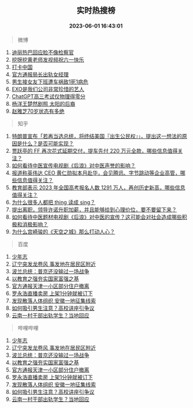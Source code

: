 <div align="center"><h2>实时热搜榜</h2><h4>2023-06-01 16:43:01</h4></div>

> 微博  

1. [迪丽热巴回应脸不像检察官](https://s.weibo.com/weibo?q=%23%E8%BF%AA%E4%B8%BD%E7%83%AD%E5%B7%B4%E5%9B%9E%E5%BA%94%E8%84%B8%E4%B8%8D%E5%83%8F%E6%A3%80%E5%AF%9F%E5%AE%98%23&t=31&band_rank=1&Refer=top)<br />
2. [挖呀挖黄老师发视频祝六一快乐](https://s.weibo.com/weibo?q=%23%E6%8C%96%E5%91%80%E6%8C%96%E9%BB%84%E8%80%81%E5%B8%88%E5%8F%91%E8%A7%86%E9%A2%91%E7%A5%9D%E5%85%AD%E4%B8%80%E5%BF%AB%E4%B9%90%23&t=31&band_rank=2&Refer=top)<br />
3. [打卡中国](https://s.weibo.com/weibo?q=%23%E6%89%93%E5%8D%A1%E4%B8%AD%E5%9B%BD%23&t=31&band_rank=3&Refer=top)<br />
4. [官方通报局长出轨女经理](https://s.weibo.com/weibo?q=%E5%AE%98%E6%96%B9%E9%80%9A%E6%8A%A5%E5%B1%80%E9%95%BF%E5%87%BA%E8%BD%A8%E5%A5%B3%E7%BB%8F%E7%90%86&t=31&band_rank=4&Refer=top)<br />
5. [男生接女友下班遭车祸致1死1病危](https://s.weibo.com/weibo?q=%23%E7%94%B7%E7%94%9F%E6%8E%A5%E5%A5%B3%E5%8F%8B%E4%B8%8B%E7%8F%AD%E9%81%AD%E8%BD%A6%E7%A5%B8%E8%87%B41%E6%AD%BB1%E7%97%85%E5%8D%B1%23&t=31&band_rank=5&Refer=top)<br />
6. [EXO是我们公司非常珍惜的艺人](https://s.weibo.com/weibo?q=%23EXO%E6%98%AF%E6%88%91%E4%BB%AC%E5%85%AC%E5%8F%B8%E9%9D%9E%E5%B8%B8%E7%8F%8D%E6%83%9C%E7%9A%84%E8%89%BA%E4%BA%BA%23&t=31&band_rank=6&Refer=top)<br />
7. [ChatGPT高三考试仅物理得零分](https://s.weibo.com/weibo?q=%23ChatGPT%E9%AB%98%E4%B8%89%E8%80%83%E8%AF%95%E4%BB%85%E7%89%A9%E7%90%86%E5%BE%97%E9%9B%B6%E5%88%86%23&t=31&band_rank=7&Refer=top)<br />
8. [杨洋王楚然剧照 太阳的后裔](https://s.weibo.com/weibo?q=%E6%9D%A8%E6%B4%8B%E7%8E%8B%E6%A5%9A%E7%84%B6%E5%89%A7%E7%85%A7%20%E5%A4%AA%E9%98%B3%E7%9A%84%E5%90%8E%E8%A3%94&t=31&band_rank=8&Refer=top)<br />
9. [赵雅芝70岁状态有多绝](https://s.weibo.com/weibo?q=%23%E8%B5%B5%E9%9B%85%E8%8A%9D70%E5%B2%81%E7%8A%B6%E6%80%81%E6%9C%89%E5%A4%9A%E7%BB%9D%23&t=31&band_rank=9&Refer=top)<br />

> 知乎  

1. [特朗普宣布「若再当选总统，将终结美国『出生公民权』」，提出这一想法的原因是什么？是否可能实现？](https://www.zhihu.com/question/604042043)<br />
2. [贾跃亭的 FF 再次花式延期交付，提车先付 220 万元全款，哪些信息值得关注？](https://www.zhihu.com/question/604057913)<br />
3. [如何看待中医宣传电视剧《后浪》对中医声誉的影响？](https://www.zhihu.com/question/602238708)<br />
4. [报道称英伟达 CEO 黄仁勋拟本月赴华，会见腾讯、字节跳动等企业高管，哪些信息值得关注？](https://www.zhihu.com/question/604175403)<br />
5. [教育部表示 2023 年全国高考报名人数 1291 万人，再创历史新高，哪些信息值得关注？](https://www.zhihu.com/question/604181829)<br />
6. [为什么很多人都把 thing 读成 sing？](https://www.zhihu.com/question/592089213)<br />
7. [提出离职，领导许诺升职加薪，并且能够给到心理价位，要不要留下来？](https://www.zhihu.com/question/595284716)<br />
8. [如何看待中医题材电视剧《后浪》对中医的宣传？这可能会对社会造成哪些积极和消极影响？](https://www.zhihu.com/question/600901972)<br />
9. [为什么宫崎骏的《天空之城》那么打动人心？](https://www.zhihu.com/question/40330235)<br />

> 百度  

1. [少年志](https://www.baidu.com/s?wd=%E5%B0%91%E5%B9%B4%E5%BF%97&sa=fyb_news&rsv_dl=fyb_news)<br />
2. [辽宁突发龙卷风 事发地在居民区附近](https://www.baidu.com/s?wd=%E8%BE%BD%E5%AE%81%E7%AA%81%E5%8F%91%E9%BE%99%E5%8D%B7%E9%A3%8E+%E4%BA%8B%E5%8F%91%E5%9C%B0%E5%9C%A8%E5%B1%85%E6%B0%91%E5%8C%BA%E9%99%84%E8%BF%91&sa=fyb_news&rsv_dl=fyb_news)<br />
3. [波兰总统：普京还没输过一场战争](https://www.baidu.com/s?wd=%E6%B3%A2%E5%85%B0%E6%80%BB%E7%BB%9F%EF%BC%9A%E6%99%AE%E4%BA%AC%E8%BF%98%E6%B2%A1%E8%BE%93%E8%BF%87%E4%B8%80%E5%9C%BA%E6%88%98%E4%BA%89&sa=fyb_news&rsv_dl=fyb_news)<br />
4. [以教育之强夯实国家富强之基](https://www.baidu.com/s?wd=%E4%BB%A5%E6%95%99%E8%82%B2%E4%B9%8B%E5%BC%BA%E5%A4%AF%E5%AE%9E%E5%9B%BD%E5%AE%B6%E5%AF%8C%E5%BC%BA%E4%B9%8B%E5%9F%BA&sa=fyb_news&rsv_dl=fyb_news)<br />
5. [官方通报天津一小区部分住户撤离](https://www.baidu.com/s?wd=%E5%AE%98%E6%96%B9%E9%80%9A%E6%8A%A5%E5%A4%A9%E6%B4%A5%E4%B8%80%E5%B0%8F%E5%8C%BA%E9%83%A8%E5%88%86%E4%BD%8F%E6%88%B7%E6%92%A4%E7%A6%BB&sa=fyb_news&rsv_dl=fyb_news)<br />
6. [罗永浩直播卖房 上架1分钟就被订下](https://www.baidu.com/s?wd=%E7%BD%97%E6%B0%B8%E6%B5%A9%E7%9B%B4%E6%92%AD%E5%8D%96%E6%88%BF+%E4%B8%8A%E6%9E%B61%E5%88%86%E9%92%9F%E5%B0%B1%E8%A2%AB%E8%AE%A2%E4%B8%8B&sa=fyb_news&rsv_dl=fyb_news)<br />
7. [发现散落人体组织 安徽一地征集线索](https://www.baidu.com/s?wd=%E5%8F%91%E7%8E%B0%E6%95%A3%E8%90%BD%E4%BA%BA%E4%BD%93%E7%BB%84%E7%BB%87+%E5%AE%89%E5%BE%BD%E4%B8%80%E5%9C%B0%E5%BE%81%E9%9B%86%E7%BA%BF%E7%B4%A2&sa=fyb_news&rsv_dl=fyb_news)<br />
8. [如何吸引男生注意？高校讲座引争议](https://www.baidu.com/s?wd=%E5%A6%82%E4%BD%95%E5%90%B8%E5%BC%95%E7%94%B7%E7%94%9F%E6%B3%A8%E6%84%8F%EF%BC%9F%E9%AB%98%E6%A0%A1%E8%AE%B2%E5%BA%A7%E5%BC%95%E4%BA%89%E8%AE%AE&sa=fyb_news&rsv_dl=fyb_news)<br />
9. [云南一村干部出轨学生？当地回应](https://www.baidu.com/s?wd=%E4%BA%91%E5%8D%97%E4%B8%80%E6%9D%91%E5%B9%B2%E9%83%A8%E5%87%BA%E8%BD%A8%E5%AD%A6%E7%94%9F%EF%BC%9F%E5%BD%93%E5%9C%B0%E5%9B%9E%E5%BA%94&sa=fyb_news&rsv_dl=fyb_news)<br />

> 哔哩哔哩  

1. [少年志](https://www.baidu.com/s?wd=%E5%B0%91%E5%B9%B4%E5%BF%97&sa=fyb_news&rsv_dl=fyb_news)<br />
2. [辽宁突发龙卷风 事发地在居民区附近](https://www.baidu.com/s?wd=%E8%BE%BD%E5%AE%81%E7%AA%81%E5%8F%91%E9%BE%99%E5%8D%B7%E9%A3%8E+%E4%BA%8B%E5%8F%91%E5%9C%B0%E5%9C%A8%E5%B1%85%E6%B0%91%E5%8C%BA%E9%99%84%E8%BF%91&sa=fyb_news&rsv_dl=fyb_news)<br />
3. [波兰总统：普京还没输过一场战争](https://www.baidu.com/s?wd=%E6%B3%A2%E5%85%B0%E6%80%BB%E7%BB%9F%EF%BC%9A%E6%99%AE%E4%BA%AC%E8%BF%98%E6%B2%A1%E8%BE%93%E8%BF%87%E4%B8%80%E5%9C%BA%E6%88%98%E4%BA%89&sa=fyb_news&rsv_dl=fyb_news)<br />
4. [以教育之强夯实国家富强之基](https://www.baidu.com/s?wd=%E4%BB%A5%E6%95%99%E8%82%B2%E4%B9%8B%E5%BC%BA%E5%A4%AF%E5%AE%9E%E5%9B%BD%E5%AE%B6%E5%AF%8C%E5%BC%BA%E4%B9%8B%E5%9F%BA&sa=fyb_news&rsv_dl=fyb_news)<br />
5. [官方通报天津一小区部分住户撤离](https://www.baidu.com/s?wd=%E5%AE%98%E6%96%B9%E9%80%9A%E6%8A%A5%E5%A4%A9%E6%B4%A5%E4%B8%80%E5%B0%8F%E5%8C%BA%E9%83%A8%E5%88%86%E4%BD%8F%E6%88%B7%E6%92%A4%E7%A6%BB&sa=fyb_news&rsv_dl=fyb_news)<br />
6. [罗永浩直播卖房 上架1分钟就被订下](https://www.baidu.com/s?wd=%E7%BD%97%E6%B0%B8%E6%B5%A9%E7%9B%B4%E6%92%AD%E5%8D%96%E6%88%BF+%E4%B8%8A%E6%9E%B61%E5%88%86%E9%92%9F%E5%B0%B1%E8%A2%AB%E8%AE%A2%E4%B8%8B&sa=fyb_news&rsv_dl=fyb_news)<br />
7. [发现散落人体组织 安徽一地征集线索](https://www.baidu.com/s?wd=%E5%8F%91%E7%8E%B0%E6%95%A3%E8%90%BD%E4%BA%BA%E4%BD%93%E7%BB%84%E7%BB%87+%E5%AE%89%E5%BE%BD%E4%B8%80%E5%9C%B0%E5%BE%81%E9%9B%86%E7%BA%BF%E7%B4%A2&sa=fyb_news&rsv_dl=fyb_news)<br />
8. [如何吸引男生注意？高校讲座引争议](https://www.baidu.com/s?wd=%E5%A6%82%E4%BD%95%E5%90%B8%E5%BC%95%E7%94%B7%E7%94%9F%E6%B3%A8%E6%84%8F%EF%BC%9F%E9%AB%98%E6%A0%A1%E8%AE%B2%E5%BA%A7%E5%BC%95%E4%BA%89%E8%AE%AE&sa=fyb_news&rsv_dl=fyb_news)<br />
9. [云南一村干部出轨学生？当地回应](https://www.baidu.com/s?wd=%E4%BA%91%E5%8D%97%E4%B8%80%E6%9D%91%E5%B9%B2%E9%83%A8%E5%87%BA%E8%BD%A8%E5%AD%A6%E7%94%9F%EF%BC%9F%E5%BD%93%E5%9C%B0%E5%9B%9E%E5%BA%94&sa=fyb_news&rsv_dl=fyb_news)<br />
